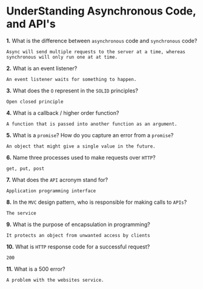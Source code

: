 # UnderStanding Asynchronous Code, and API's

**1.** What is the difference between `asynchronous` code and `synchronous` code?
<!-- enter you answer in the space below -->
```
Async will send multiple requests to the server at a time, whereas synchronous will only run one at at time.
```
**2.** What is an event listener?
<!-- enter you answer in the space below -->
```
An event listener waits for something to happen.
```
**3.** What does the `O` represent in the `SOLID` principles?
<!-- enter you answer in the space below -->
```
Open closed principle 
```
**4.** What is a callback / higher order function?
<!-- enter you answer in the space below -->
```
A function that is passed into another function as an argument.
```
**5.** What is a `promise`? How do you capture an error from a `promise`?
<!-- enter you answer in the space below -->
```
An object that might give a single value in the future.
```
**6.** Name three processes used to make requests over `HTTP`?
<!-- enter you answer in the space below -->
```
get, put, post
```
**7.** What does the `API` acronym stand for?
<!-- enter you answer in the space below -->
```
Application programming interface
```
**8.** In the `MVC` design pattern, who is responsible for making calls to `APIs`?
<!-- enter you answer in the space below -->
```
The service
```
**9.** What is the purpose of encapsulation in programming?
<!-- enter you answer in the space below -->
```
It protects an object from unwanted access by clients
```
**10.** What is `HTTP` response code for a successful request?
<!-- enter you answer in the space below -->
```
200
```
**11.** What is a 500 error?
<!-- enter you answer in the space below -->
```
A problem with the websites service.
```